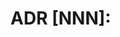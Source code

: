 # ADR [NNN]: <Title of decision>

## Status

- Proposed | Accepted | Rejected | Superseded by ADR [NNN]

## Context

- What problem are we solving?  
- Why is this decision necessary now?  
- What constraints, goals, or prior decisions shape it?  
- Link to related specs, proposals, or issues.

## Decision

- State the decision in clear, normative language (use **MUST / SHOULD / MAY** if relevant).
- Show code or config snippets if the decision changes language syntax, stdlib, or CLI commands.
- Mention what is *in scope* and *out of scope* for this ADR.

## Consequences

### Pros

- Benefits and strengths of this decision.

### Cons

- Downsides, risks, or trade-offs.

### Neutral / Notes

- Things worth noting that don’t fit cleanly in pros/cons.

## Alternatives Considered

- Summarize alternatives you thought about.  
- Why were they rejected?  
- If one is deferred for later, note that.

## References

- Link to related specs, issues, or external standards (RFCs, other languages, libraries).  
- Cross-link to other ADRs in `.adr/`.

---

Note: Some ADR are placed in the `obsolete` directory.
